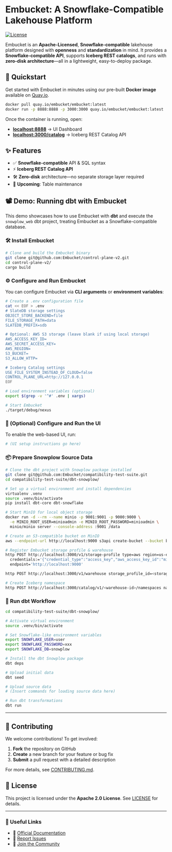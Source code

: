 # Embucket: A Snowflake-Compatible Lakehouse Platform  

[![License](https://img.shields.io/badge/License-Apache_2.0-blue.svg)](https://opensource.org/licenses/Apache-2.0)

Embucket is an **Apache-Licensed**, **Snowflake-compatible** lakehouse platform designed with **openness** and **standardization** in mind. It provides a **Snowflake-compatible API**, supports **Iceberg REST catalogs**, and runs with **zero-disk architecture**—all in a lightweight, easy-to-deploy package.  

## 🚀 Quickstart  

Get started with Embucket in minutes using our pre-built **Docker image** available on [Quay.io](https://quay.io/repository/embucket/embucket).  

```sh
docker pull quay.io/embucket/embucket:latest
docker run -p 8888:8888 -p 3000:3000 quay.io/embucket/embucket:latest
```

Once the container is running, open:  

- **[localhost:8888](http://localhost:8888)** → UI Dashboard  
- **[localhost:3000/catalog](http://localhost:3000/catalog)** → Iceberg REST Catalog API  

## ✨ Features  

- ✅ **Snowflake-compatible** API & SQL syntax  
- ⚡ **Iceberg REST Catalog API**  
- 🛠️ **Zero-disk** architecture—no separate storage layer required  
- 🔄 **Upcoming**: Table maintenance  

## 📽️ Demo: Running dbt with Embucket  

This demo showcases how to use Embucket with **dbt** and execute the `snowplow_web` dbt project, treating Embucket as a Snowflake-compatible database.

### 🛠 Install Embucket  

```sh
# Clone and build the Embucket binary
git clone git@github.com:Embucket/control-plane-v2.git
cd control-plane-v2/
cargo build
```

### ⚙️ Configure and Run Embucket  

You can configure Embucket via **CLI arguments** or **environment variables**:

```sh
# Create a .env configuration file
cat << EOF > .env
# SlateDB storage settings
OBJECT_STORE_BACKEND=file
FILE_STORAGE_PATH=data
SLATEDB_PREFIX=sdb

# Optional: AWS S3 storage (leave blank if using local storage)
AWS_ACCESS_KEY_ID=
AWS_SECRET_ACCESS_KEY=
AWS_REGION=
S3_BUCKET=
S3_ALLOW_HTTP=

# Iceberg Catalog settings
USE_FILE_SYSTEM_INSTEAD_OF_CLOUD=false
CONTROL_PLANE_URL=http://127.0.0.1
EOF

# Load environment variables (optional)
export $(grep -v '^#' .env | xargs)

# Start Embucket
./target/debug/nexus
```

### 🎨 (Optional) Configure and Run the UI  

To enable the web-based UI, run:  

```sh
# (UI setup instructions go here)
```

### 📦 Prepare Snowplow Source Data  

```sh
# Clone the dbt project with Snowplow package installed
git clone git@github.com:Embucket/compatibility-test-suite.git
cd compatibility-test-suite/dbt-snowplow/

# Set up a virtual environment and install dependencies
virtualenv .venv
source .venv/bin/activate
pip install dbt-core dbt-snowflake

# Start MinIO for local object storage
docker run -d --rm --name minio -p 9001:9001 -p 9000:9000 \
  -e MINIO_ROOT_USER=minioadmin -e MINIO_ROOT_PASSWORD=minioadmin \
  minio/minio server --console-address :9001 /data

# Create an S3-compatible bucket on MinIO
aws --endpoint-url http://localhost:9000 s3api create-bucket --bucket bucket

# Register Embucket storage profile & warehouse
http POST http://localhost:3000/v1/storage-profile type=aws region=us-east-2 bucket=bucket \
  credentials:='{"credential_type":"access_key","aws_access_key_id":"minioadmin","aws_secret_access_key":"minioadmin"}' \
  endpoint='http://localhost:9000'

http POST http://localhost:3000/v1/warehouse storage_profile_id=<storage-profile-id> prefix= name=snowplow

# Create Iceberg namespace  
http POST http://localhost:3000/catalog/v1/<warehouse-id>/namespaces namespace:='["public"]'
```

### 🔄 Run dbt Workflow  

```sh
cd compatibility-test-suite/dbt-snowplow/

# Activate virtual environment
source .venv/bin/activate

# Set Snowflake-like environment variables
export SNOWFLAKE_USER=user
export SNOWFLAKE_PASSWORD=xxx
export SNOWFLAKE_DB=snowplow

# Install the dbt Snowplow package
dbt deps

# Upload initial data
dbt seed

# Upload source data
# (Insert commands for loading source data here)

# Run dbt transformations
dbt run
```

---

## 🤝 Contributing  

We welcome contributions! To get involved:  

1. **Fork** the repository on GitHub  
2. **Create** a new branch for your feature or bug fix  
3. **Submit** a pull request with a detailed description  

For more details, see [CONTRIBUTING.md](CONTRIBUTING.md).  

## 📜 License  

This project is licensed under the **Apache 2.0 License**. See [LICENSE](LICENSE) for details.  

---

### 🔗 Useful Links  

- 📖 [Official Documentation](https://github.com/Embucket/docs)  
- 🐛 [Report Issues](https://github.com/Embucket/embucket/issues)  
- 💬 [Join the Community](https://discord.gg/your-community-link)  

